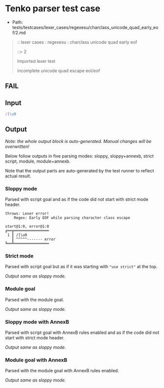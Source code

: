 # Tenko parser test case

- Path: tests/testcases/lexer_cases/regexesu/charclass_unicode_quad_early_eof/2.md

> :: lexer cases : regexesu : charclass unicode quad early eof
>
> ::> 2
>
> Imported lexer test
>
> incomplete unicode quad escape eol/eof

## FAIL

## Input

`````js
/[\u0
`````

## Output

_Note: the whole output block is auto-generated. Manual changes will be overwritten!_

Below follow outputs in five parsing modes: sloppy, sloppy+annexb, strict script, module, module+annexb.

Note that the output parts are auto-generated by the test runner to reflect actual result.

### Sloppy mode

Parsed with script goal and as if the code did not start with strict mode header.

`````
throws: Lexer error!
    Regex: Early EOF while parsing character class escape

start@1:0, error@1:0
╔══╦════════════════
 1 ║ /[\u0
   ║ ^^^^^------- error
╚══╩════════════════

`````

### Strict mode

Parsed with script goal but as if it was starting with `"use strict"` at the top.

_Output same as sloppy mode._

### Module goal

Parsed with the module goal.

_Output same as sloppy mode._

### Sloppy mode with AnnexB

Parsed with script goal with AnnexB rules enabled and as if the code did not start with strict mode header.

_Output same as sloppy mode._

### Module goal with AnnexB

Parsed with the module goal with AnnexB rules enabled.

_Output same as sloppy mode._
